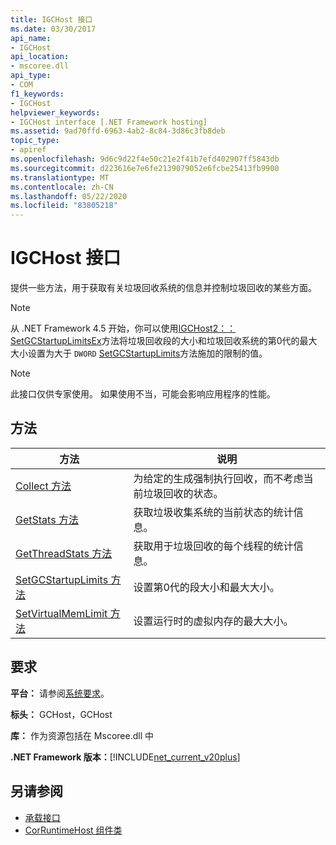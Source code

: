 ```yaml
---
title: IGCHost 接口
ms.date: 03/30/2017
api_name:
- IGCHost
api_location:
- mscoree.dll
api_type:
- COM
f1_keywords:
- IGCHost
helpviewer_keywords:
- IGCHost interface [.NET Framework hosting]
ms.assetid: 9ad70ffd-6963-4ab2-8c84-3d86c3fb8deb
topic_type:
- apiref
ms.openlocfilehash: 9d6c9d22f4e50c21e2f41b7efd402907ff5843db
ms.sourcegitcommit: d223616e7e6fe2139079052e6fcbe25413fb9900
ms.translationtype: MT
ms.contentlocale: zh-CN
ms.lasthandoff: 05/22/2020
ms.locfileid: "83805218"
---
```

# <a name="igchost-interface"></a>IGCHost 接口
提供一些方法，用于获取有关垃圾回收系统的信息并控制垃圾回收的某些方面。  
  
> [!NOTE]
> 从 .NET Framework 4.5 开始，你可以使用[IGCHost2：： SetGCStartupLimitsEx](../../../../docs/framework/unmanaged-api/hosting/igchost2-setgcstartuplimitsex-method.md)方法将垃圾回收段的大小和垃圾回收系统的第0代的最大大小设置为大于 `DWORD` [SetGCStartupLimits](igchost-setgcstartuplimits-method.md)方法施加的限制的值。  
  
> [!NOTE]
> 此接口仅供专家使用。 如果使用不当，可能会影响应用程序的性能。  
  
## <a name="methods"></a>方法  
  
|方法|说明|  
|------------|-----------------|  
|[Collect 方法](igchost-collect-method.md)|为给定的生成强制执行回收，而不考虑当前垃圾回收的状态。|  
|[GetStats 方法](igchost-getstats-method.md)|获取垃圾收集系统的当前状态的统计信息。|  
|[GetThreadStats 方法](igchost-getthreadstats-method.md)|获取用于垃圾回收的每个线程的统计信息。|  
|[SetGCStartupLimits 方法](igchost-setgcstartuplimits-method.md)|设置第0代的段大小和最大大小。|  
|[SetVirtualMemLimit 方法](igchost-setvirtualmemlimit-method.md)|设置运行时的虚拟内存的最大大小。|  
  
## <a name="requirements"></a>要求  
 **平台：** 请参阅[系统要求](../../get-started/system-requirements.md)。  
  
 **标头：** GCHost，GCHost  
  
 **库：** 作为资源包括在 Mscoree.dll 中  
  
 **.NET Framework 版本：**[!INCLUDE[net_current_v20plus](../../../../includes/net-current-v20plus-md.md)]  
  
## <a name="see-also"></a>另请参阅

- [承载接口](hosting-interfaces.md)
- [CorRuntimeHost 组件类](corruntimehost-coclass.md)
